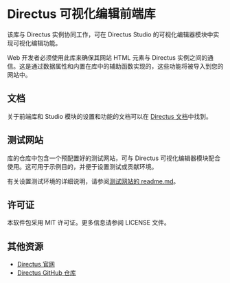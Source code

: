 # Directus 可视化编辑前端库

该库与 Directus 实例协同工作，可在 Directus Studio 的可视化编辑器模块中实现可视化编辑功能。

Web 开发者必须使用此库来确保其网站 HTML 元素与 Directus 实例之间的通信。这是通过数据属性和内置在库中的辅助函数实现的，这些功能将被导入到您的网站中。

## 文档

关于前端库和 Studio 模块的设置和功能的文档可以在 [Directus 文档](https://directus.io/docs/guides/content/visual-editor)中找到。

## 测试网站

库的仓库中包含一个预配置好的测试网站，可与 Directus 可视化编辑器模块配合使用。这可用于示例目的，并便于设置测试或贡献环境。

有关设置测试环境的详细说明，请参阅[测试网站的 readme.md](https://github.com/directus/visual-editing/blob/main/test-website/readme.md)。

## 许可证

本软件包采用 MIT 许可证。更多信息请参阅 LICENSE 文件。

## 其他资源

- [Directus 官网](https://directus.io)
- [Directus GitHub 仓库](https://github.com/directus/directus)